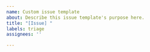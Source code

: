 ```yaml
---
name: Custom issue template
about: Describe this issue template's purpose here.
title: "[Issue] "
labels: triage
assignees: ''

---
```



